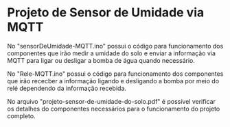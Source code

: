 <h1>Projeto de Sensor de Umidade via MQTT</h1>
<p>No "sensorDeUmidade-MQTT.ino" possui o código para funcionamento dos componentes que irão medir a umidade do solo e enviar a informação via MQTT para ligar ou desligar a bomba de água quando necessário.</p>
<p>No "Rele-MQTT.ino" possui o código para funcionamento dos componentes que irão rececber a informação ligando e desligando a bomba por meio do relé dependendo da informação recebida.</p>
<p>No arquivo "projeto-sensor-de-umidade-do-solo.pdf" é possível verificar os detalhes do componentes necessários para o funcionamento do projeto completo.</p>
